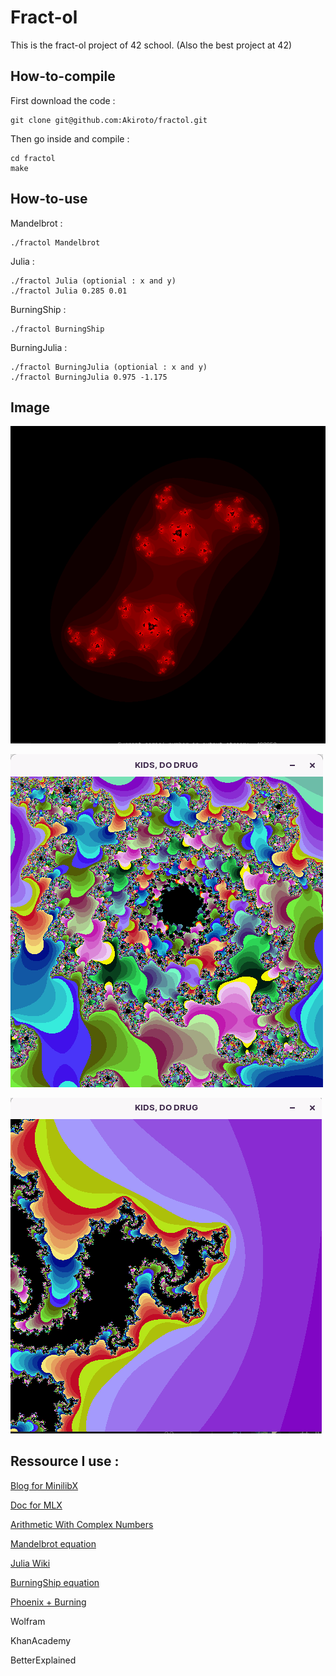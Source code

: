 # Fract-ol
This is the fract-ol project of 42 school. (Also the best project at 42)

## How-to-compile
First download the code :
```
git clone git@github.com:Akiroto/fractol.git
```
Then go inside and compile :
```
cd fractol
make
```

## How-to-use
Mandelbrot :
```
./fractol Mandelbrot
```
Julia :
```
./fractol Julia (optionial : x and y)
./fractol Julia 0.285 0.01
```
BurningShip :
```
./fractol BurningShip
```
BurningJulia :
```
./fractol BurningJulia (optionial : x and y)
./fractol BurningJulia 0.975 -1.175
```

## Image

![data](imgs/img3.png)

![data](imgs/img17.png)

![data](imgs/img32.png)

## Ressource I use :

[Blog for MinilibX](https://aurelienbrabant.fr/blog)

[Doc for MLX](https://harm-smits.github.io/42docs/libs/minilibx/getting_started.html)

[Arithmetic With Complex Numbers](https://betterexplained.com/articles/intuitive-arithmetic-with-complex-numbers/)

[Mandelbrot equation](https://en.wikipedia.org/wiki/Mandelbrot_set)

[Julia Wiki](https://en.wikipedia.org/wiki/Julia_set)

[BurningShip equation](https://robotmoon.com/burning-ship-fractal)

[Phoenix + Burning](http://usefuljs.net/fractals/docs/mandelvariants.html)

Wolfram

KhanAcademy

BetterExplained
